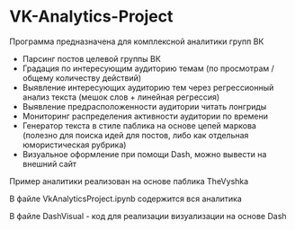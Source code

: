 # VK-Analytics-Project

Программа предназначена для комплексной аналитики групп ВК
- Парсинг постов целевой группы ВК
- Градация по интересующим аудиторию темам (по просмотрам / общему количеству действий)
- Выявление интересующих аудиторию тем через регрессионный анализ текста (мешок слов + линейная регрессия)
- Выявление предрасположенности аудитории читать лонгриды
- Мониторинг распределения активности аудитории по времени
- Генератор текста в стиле паблика на основе цепей маркова (полезно для поиска идей для постов, либо как отдельная юмористическая рубрика)
- Визуальное оформление при помощи Dash, можно вывести на внешний сайт 

Пример аналитики реализован на основе паблика TheVyshka

В файле VkAnalyticsProject.ipynb содержится вся аналитика 

В файле DashVisual - код для реализации визуализации на основе Dash
